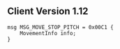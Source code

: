 ## Client Version 1.12

```rust,ignore
msg MSG_MOVE_STOP_PITCH = 0x00C1 {
    MovementInfo info;    
}

```
